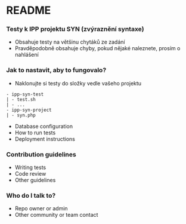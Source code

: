 # README #

### Testy k IPP projektu SYN (zvýraznění syntaxe) ###

* Obsahuje testy na většinu chytáků ze zadání
* Pravděpodobně obsahuje chyby, pokud nějaké naleznete, prosím o nahlášení

### Jak to nastavit, aby to fungovalo? ###

* Naklonujte si testy do složky vedle vašeho projektu

```
- ipp-syn-test
| - test.sh
| - ...
- ipp-syn-project
| - syn.php
```

* Database configuration
* How to run tests
* Deployment instructions

### Contribution guidelines ###

* Writing tests
* Code review
* Other guidelines

### Who do I talk to? ###

* Repo owner or admin
* Other community or team contact